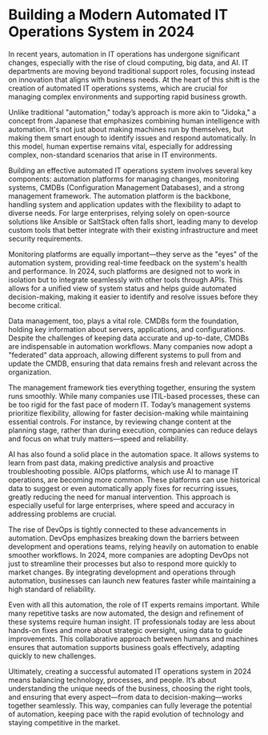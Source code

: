 # Building a Modern Automated IT Operations System in 2024

In recent years, automation in IT operations has undergone significant changes, especially with the rise of cloud computing, big data, and AI. IT departments are moving beyond traditional support roles, focusing instead on innovation that aligns with business needs. At the heart of this shift is the creation of automated IT operations systems, which are crucial for managing complex environments and supporting rapid business growth.

Unlike traditional "automation," today’s approach is more akin to "Jidoka," a concept from Japanese that emphasizes combining human intelligence with automation. It's not just about making machines run by themselves, but making them smart enough to identify issues and respond automatically. In this model, human expertise remains vital, especially for addressing complex, non-standard scenarios that arise in IT environments.

Building an effective automated IT operations system involves several key components: automation platforms for managing changes, monitoring systems, CMDBs (Configuration Management Databases), and a strong management framework. The automation platform is the backbone, handling system and application updates with the flexibility to adapt to diverse needs. For large enterprises, relying solely on open-source solutions like Ansible or SaltStack often falls short, leading many to develop custom tools that better integrate with their existing infrastructure and meet security requirements.

Monitoring platforms are equally important—they serve as the "eyes" of the automation system, providing real-time feedback on the system's health and performance. In 2024, such platforms are designed not to work in isolation but to integrate seamlessly with other tools through APIs. This allows for a unified view of system status and helps guide automated decision-making, making it easier to identify and resolve issues before they become critical.

Data management, too, plays a vital role. CMDBs form the foundation, holding key information about servers, applications, and configurations. Despite the challenges of keeping data accurate and up-to-date, CMDBs are indispensable in automation workflows. Many companies now adopt a "federated" data approach, allowing different systems to pull from and update the CMDB, ensuring that data remains fresh and relevant across the organization.

The management framework ties everything together, ensuring the system runs smoothly. While many companies use ITIL-based processes, these can be too rigid for the fast pace of modern IT. Today’s management systems prioritize flexibility, allowing for faster decision-making while maintaining essential controls. For instance, by reviewing change content at the planning stage, rather than during execution, companies can reduce delays and focus on what truly matters—speed and reliability.

AI has also found a solid place in the automation space. It allows systems to learn from past data, making predictive analysis and proactive troubleshooting possible. AIOps platforms, which use AI to manage IT operations, are becoming more common. These platforms can use historical data to suggest or even automatically apply fixes for recurring issues, greatly reducing the need for manual intervention. This approach is especially useful for large enterprises, where speed and accuracy in addressing problems are crucial.

The rise of DevOps is tightly connected to these advancements in automation. DevOps emphasizes breaking down the barriers between development and operations teams, relying heavily on automation to enable smoother workflows. In 2024, more companies are adopting DevOps not just to streamline their processes but also to respond more quickly to market changes. By integrating development and operations through automation, businesses can launch new features faster while maintaining a high standard of reliability.

Even with all this automation, the role of IT experts remains important. While many repetitive tasks are now automated, the design and refinement of these systems require human insight. IT professionals today are less about hands-on fixes and more about strategic oversight, using data to guide improvements. This collaborative approach between humans and machines ensures that automation supports business goals effectively, adapting quickly to new challenges.

Ultimately, creating a successful automated IT operations system in 2024 means balancing technology, processes, and people. It’s about understanding the unique needs of the business, choosing the right tools, and ensuring that every aspect—from data to decision-making—works together seamlessly. This way, companies can fully leverage the potential of automation, keeping pace with the rapid evolution of technology and staying competitive in the market.
